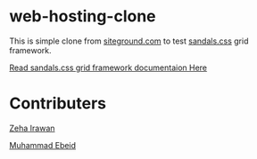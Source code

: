 # web-hosting-clone

This is simple clone from [siteground.com](https://www.siteground.com/) to test [sandals.css](https://github.com/mosaaleb/sandals) grid framework.

[Read sandals.css grid framework documentaion Here](https://github.com/mosaaleb/sandals/blob/master/README.md)


# Contributers

[Zeha Irawan](https://github.com/JangkarBumi)

[Muhammad Ebeid](https://github.com/mosaaleb)


